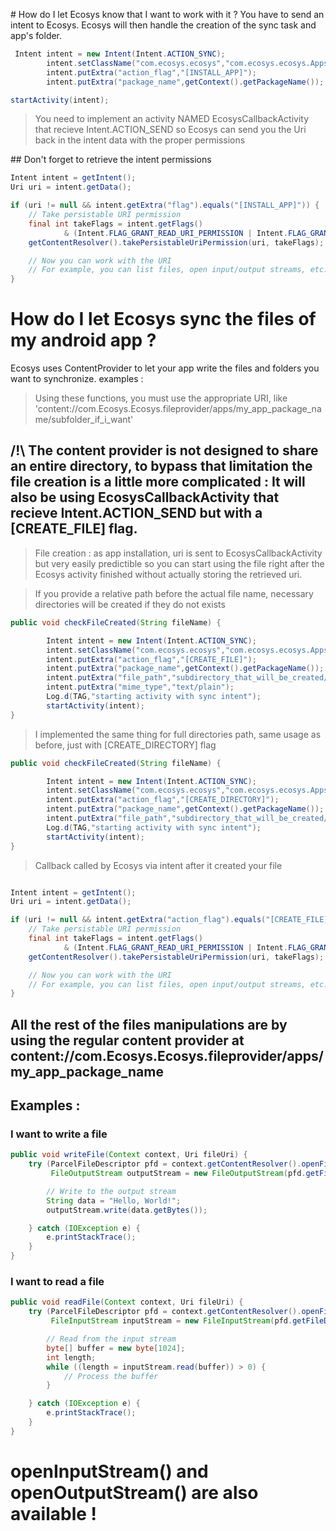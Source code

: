 # How do I let Ecosys know that I want to work with it ?
You have to send an intent to Ecosys. Ecosys will then handle the creation of the sync task and app's folder.
```java
 Intent intent = new Intent(Intent.ACTION_SYNC);
        intent.setClassName("com.ecosys.ecosys","com.ecosys.ecosys.AppsIntentActivity");
        intent.putExtra("action_flag","[INSTALL_APP]");
        intent.putExtra("package_name",getContext().getPackageName());

startActivity(intent);
```



> You need to implement an activity NAMED EcosysCallbackActivity that recieve Intent.ACTION_SEND so Ecosys can send you the Uri back in the intent data with the proper permissions

## Don't forget to retrieve the intent permissions

```java
Intent intent = getIntent();
Uri uri = intent.getData();

if (uri != null && intent.getExtra("flag").equals("[INSTALL_APP]")) {
    // Take persistable URI permission
    final int takeFlags = intent.getFlags()
            & (Intent.FLAG_GRANT_READ_URI_PERMISSION | Intent.FLAG_GRANT_WRITE_URI_PERMISSION);
    getContentResolver().takePersistableUriPermission(uri, takeFlags);

    // Now you can work with the URI
    // For example, you can list files, open input/output streams, etc.
}

```


# How do I let Ecosys sync the files of my android app ?
Ecosys uses ContentProvider to let your app write the files and folders you want to synchronize.
examples :
> Using these functions, you must use the appropriate URI, like 'content://com.Ecosys.Ecosys.fileprovider/apps/my_app_package_name/subfolder_if_i_want'

## /!\ The content provider is not designed to share an entire directory, to bypass that limitation the file creation is a little more complicated : It will also be using EcosysCallbackActivity that recieve Intent.ACTION_SEND but with a [CREATE_FILE] flag.

> File creation : as app installation, uri is sent to EcosysCallbackActivity but very easily predictible so you can start using the file right after the Ecosys activity finished without actually storing the retrieved uri. 

> If you provide a relative path before the actual file name, necessary directories will be created if they do not exists
```java
public void checkFileCreated(String fileName) {

        Intent intent = new Intent(Intent.ACTION_SYNC);
        intent.setClassName("com.ecosys.ecosys","com.ecosys.ecosys.AppsIntentActivity");
        intent.putExtra("action_flag","[CREATE_FILE]");
        intent.putExtra("package_name",getContext().getPackageName());
        intent.putExtra("file_path","subdirectory_that_will_be_created/"+fileName);
        intent.putExtra("mime_type","text/plain");
        Log.d(TAG,"starting activity with sync intent");
        startActivity(intent);
}

```


> I implemented the same thing for full directories path, same usage as before, just with [CREATE_DIRECTORY] flag
```java
public void checkFileCreated(String fileName) {

        Intent intent = new Intent(Intent.ACTION_SYNC);
        intent.setClassName("com.ecosys.ecosys","com.ecosys.ecosys.AppsIntentActivity");
        intent.putExtra("action_flag","[CREATE_DIRECTORY]");
        intent.putExtra("package_name",getContext().getPackageName());
        intent.putExtra("file_path","subdirectory_that_will_be_created/sub_sub_another_one");
        Log.d(TAG,"starting activity with sync intent");
        startActivity(intent);
}

```


> Callback called by Ecosys via intent after it created your file
```java

Intent intent = getIntent();
Uri uri = intent.getData();

if (uri != null && intent.getExtra("action_flag").equals("[CREATE_FILE]")) {
    // Take persistable URI permission
    final int takeFlags = intent.getFlags()
            & (Intent.FLAG_GRANT_READ_URI_PERMISSION | Intent.FLAG_GRANT_WRITE_URI_PERMISSION);
    getContentResolver().takePersistableUriPermission(uri, takeFlags);

    // Now you can work with the URI
    // For example, you can list files, open input/output streams, etc.
}

```

## All the rest of the files manipulations are by using the regular content provider at content://com.Ecosys.Ecosys.fileprovider/apps/my_app_package_name

## Examples :

### I want to write a file

```java
public void writeFile(Context context, Uri fileUri) {
    try (ParcelFileDescriptor pfd = context.getContentResolver().openFile(fileUri, "w");
         FileOutputStream outputStream = new FileOutputStream(pfd.getFileDescriptor())) {

        // Write to the output stream
        String data = "Hello, World!";
        outputStream.write(data.getBytes());

    } catch (IOException e) {
        e.printStackTrace();
    }
}

```

### I want to read a file

```java
public void readFile(Context context, Uri fileUri) {
    try (ParcelFileDescriptor pfd = context.getContentResolver().openFile(fileUri, "r");
         FileInputStream inputStream = new FileInputStream(pfd.getFileDescriptor())) {

        // Read from the input stream
        byte[] buffer = new byte[1024];
        int length;
        while ((length = inputStream.read(buffer)) > 0) {
            // Process the buffer
        }

    } catch (IOException e) {
        e.printStackTrace();
    }
}

```

# openInputStream() and openOutputStream() are also available !
